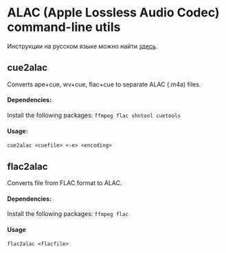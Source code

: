 # ALAC (Apple Lossless Audio Codec) command-line utils

Инструкции на русском языке можно найти [здесь](http://zoid.cc/alac-utils).

## cue2alac

Converts ape+cue, wv+cue, flac+cue to separate ALAC (.m4a) files.

#### Dependencies:
Install the following packages: `ffmpeg flac shntool cuetools`

#### Usage:
`cue2alac <cuefile> <-e> <encoding>`


## flac2alac

Converts file from FLAC format to ALAC.

#### Dependencies:
Install the following packages: `ffmpeg flac`

#### Usage

`flac2alac <flacfile>`
